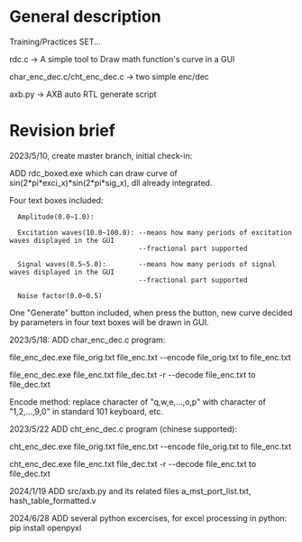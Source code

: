 # General description
Training/Practices SET...

rdc.c -> A simple tool to Draw math function's curve in a GUI

char_enc_dec.c/cht_enc_dec.c -> two simple enc/dec

axb.py -> AXB auto RTL generate script

# Revision brief
2023/5/10, create master branch, initial check-in:

ADD rdc_boxed.exe which can draw curve of sin(2\*pi\*exci_x)\*sin(2\*pi\*sig_x), dll already integrated.

  Four text boxes included:

      Amplitude(0.0~1.0):

      Excitation waves(10.0~100.0): --means how many periods of excitation waves displayed in the GUI
                                    --fractional part supported

      Signal waves(0.5~5.0):        --means how many periods of signal waves displayed in the GUI
                                    --fractional part supported

      Noise factor(0.0~0.5)
  
  One "Generate" button included, when press the button, new curve decided by parameters in four text boxes will be drawn in GUI.

2023/5/18:
ADD char_enc_dec.c program:

  file_enc_dec.exe file_orig.txt file_enc.txt     --encode file_orig.txt to file_enc.txt

  file_enc_dec.exe file_enc.txt file_dec.txt -r   --decode file_enc.txt to file_dec.txt

Encode method: replace character of "q,w,e,...,o,p" with character of "1,2,...,9,0" in standard 101 keyboard, etc.

2023/5/22
ADD cht_enc_dec.c program (chinese supported):

  cht_enc_dec.exe file_orig.txt file_enc.txt     --encode file_orig.txt to file_enc.txt

  cht_enc_dec.exe file_enc.txt file_dec.txt -r   --decode file_enc.txt to file_dec.txt

2024/1/19
ADD src/axb.py and its related files a_mst_port_list.txt, hash_table_formatted.v

2024/6/28
ADD several python excercises, for excel processing in python: pip install openpyxl
